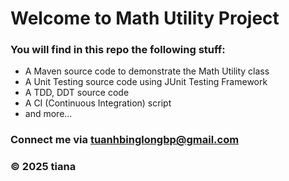# Welcome to Math Utility Project

### You will find in this repo the following stuff:

* A Maven source code to demonstrate the Math Utility class
* A Unit Testing source code using JUnit Testing Framework
* A TDD, DDT source code
* A CI (Continuous Integration) script
* and more...

### Connect me via tuanhbinglongbp@gmail.com
### &#169; 2025 tiana